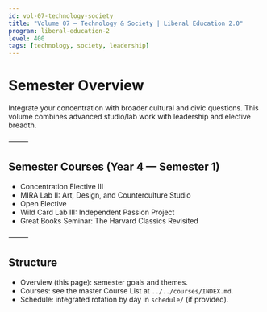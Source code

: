 ```yaml
---
id: vol-07-technology-society
title: "Volume 07 — Technology & Society | Liberal Education 2.0"
program: liberal-education-2
level: 400
tags: [technology, society, leadership]
---
```


# Semester Overview
Integrate your concentration with broader cultural and civic questions. This volume combines advanced studio/lab work with leadership and elective breadth.

⸻

## Semester Courses (Year 4 — Semester 1)
- Concentration Elective III
- MIRA Lab II: Art, Design, and Counterculture Studio
- Open Elective
- Wild Card Lab III: Independent Passion Project
- Great Books Seminar: The Harvard Classics Revisited

⸻

## Structure
- Overview (this page): semester goals and themes.
- Courses: see the master Course List at `../../courses/INDEX.md`.
- Schedule: integrated rotation by day in `schedule/` (if provided).
